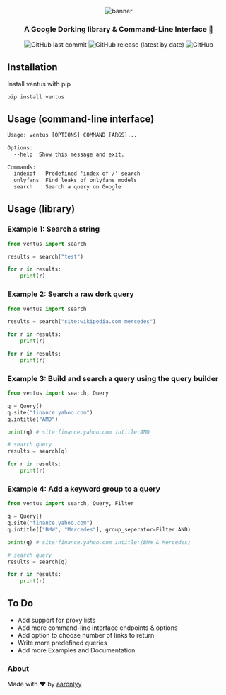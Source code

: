 

<p align="center">
  <img src=".\media\banner.png" alt="banner">
</p>

<h3 align="center">A Google Dorking library & Command-Line Interface 👾</h3>

<p align="center">
  <img alt="GitHub last commit" src="https://img.shields.io/github/last-commit/aaronlyy/ventus">
  <img alt="GitHub release (latest by date)" src="https://img.shields.io/github/v/release/aaronlyy/ventus">
  <img alt="GitHub" src="https://img.shields.io/github/license/aaronlyy/ventus">
</p>

## Installation

Install ventus with pip

```pip install ventus```

## Usage (command-line interface)

```txt
Usage: ventus [OPTIONS] COMMAND [ARGS]...

Options:
  --help  Show this message and exit.

Commands:
  indexof   Predefined 'index of /' search
  onlyfans  Find leaks of onlyfans models
  search    Search a query on Google
```

## Usage (library)

### Example 1: Search a string

```py
from ventus import search

results = search("test")

for r in results:
    print(r)
```

### Example 2: Search a raw dork query
```py
from ventus import search

results = search("site:wikipedia.com mercedes")

for r in results:
    print(r)

for r in results:
    print(r)
```

### Example 3: Build and search a query using the query builder
```py
from ventus import search, Query

q = Query()
q.site("finance.yahoo.com")
q.intitle("AMD")

print(q) # site:finance.yahoo.com intitle:AMD

# search query
results = search(q)

for r in results:
    print(r)
```

### Example 4: Add a keyword group to a query

```py
from ventus import search, Query, Filter

q = Query()
q.site("finance.yahoo.com")
q.intitle(["BMW", "Mercedes"], group_seperator=Filter.AND)

print(q) # site:finance.yahoo.com intitle:(BMW & Mercedes)

# search query
results = search(q)

for r in results:
    print(r)
```

## To Do

- Add support for proxy lists
- Add more command-line interface endpoints & options
- Add option to choose number of links to return
- Write more predefined queries
- Add more Examples and Documentation

### About

Made with ♥ by [aaronlyy](https://github.com/aaronlyy)
